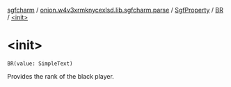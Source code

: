 [sgfcharm](../../../index.md) / [onion.w4v3xrmknycexlsd.lib.sgfcharm.parse](../../index.md) / [SgfProperty](../index.md) / [BR](index.md) / [&lt;init&gt;](./-init-.md)

# &lt;init&gt;

`BR(value: SimpleText)`

Provides the rank of the black player.

